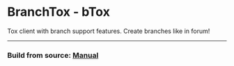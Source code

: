 # BranchTox - bTox
Tox client with branch support features. Create branches like in forum!

-----------------
### Build from source: [Manual](BUILD.md)
